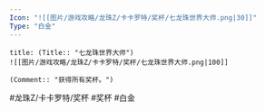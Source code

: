 ```yaml
---
Icon: "![[图片/游戏攻略/龙珠Z/卡卡罗特/奖杯/七龙珠世界大师.png|30]]"
Type: "白金"
---
```

```ad-common-platinum-trophy
title: (Title:: "七龙珠世界大师")
![[图片/游戏攻略/龙珠Z/卡卡罗特/奖杯/七龙珠世界大师.png|100]]

(Comment:: "获得所有奖杯。")
```

#龙珠Z/卡卡罗特/奖杯 #奖杯 #白金
